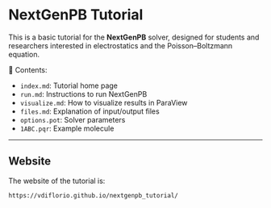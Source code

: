 # NextGenPB Tutorial

This is a basic tutorial for the **NextGenPB** solver, designed for students and researchers interested in electrostatics and the Poisson–Boltzmann equation.

📂 Contents:
- `index.md`: Tutorial home page
- `run.md`: Instructions to run NextGenPB
- `visualize.md`: How to visualize results in ParaView
- `files.md`: Explanation of input/output files
- `options.pot`: Solver parameters
- `1ABC.pqr`: Example molecule

---

## Website

The website of the tutorial is:
````bash
https://vdiflorio.github.io/nextgenpb_tutorial/
````

